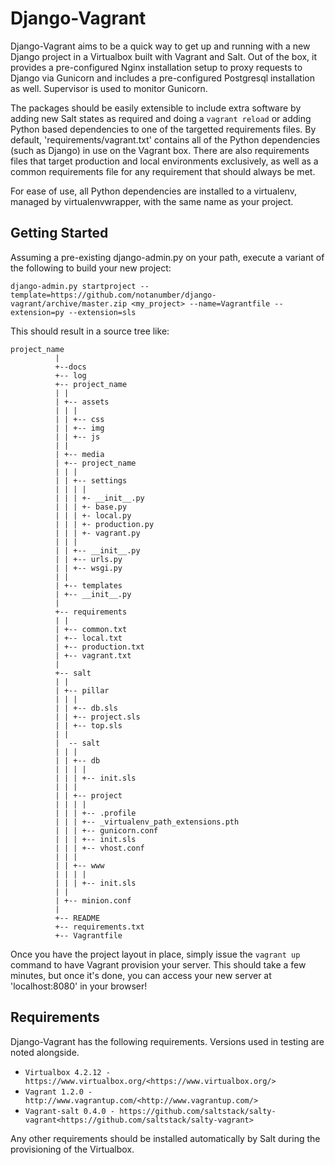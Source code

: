 Django-Vagrant
==============

Django-Vagrant aims to be a quick way to get up and running with a new Django project in a Virtualbox built with Vagrant and Salt.  Out of the box, it provides a pre-configured Nginx installation setup to proxy requests to Django via Gunicorn and includes a pre-configured Postgresql installation as well.  Supervisor is used to monitor Gunicorn.

The packages should be easily extensible to include extra software by adding new Salt states as required and doing a `vagrant reload` or adding Python based dependencies to one of the targetted requirements files.  By default, 'requirements/vagrant.txt' contains all of the Python dependencies (such as Django) in use on the Vagrant box.  There are also requirements files that target production and local environments exclusively, as well as a common requirements file for any requirement that should always be met.

For ease of use, all Python dependencies are installed to a virtualenv, managed by virtualenvwrapper, with the same name as your project.

Getting Started
---------------

Assuming a pre-existing django-admin.py on your path, execute a variant of the following to build your new project:

    django-admin.py startproject --template=https://github.com/notanumber/django-vagrant/archive/master.zip <my_project> --name=Vagrantfile --extension=py --extension=sls


This should result in a source tree like:

    project_name
              |
              +--docs
              +-- log
              +-- project_name
              | |
              | +-- assets
              | | |
              | | +-- css
              | | +-- img
              | | +-- js
              | |
              | +-- media
              | +-- project_name
              | | |
              | | +-- settings
              | | | |
              | | | +- __init__.py
              | | | +- base.py
              | | | +- local.py
              | | | +- production.py
              | | | +- vagrant.py
              | | |
              | | +-- __init__.py
              | | +-- urls.py
              | | +-- wsgi.py
              | |
              | +-- templates
              | +-- __init__.py
              |
              +-- requirements
              | |
              | +-- common.txt
              | +-- local.txt
              | +-- production.txt
              | +-- vagrant.txt
              |
              +-- salt
              | |
              | +-- pillar
              | | |
              | | +-- db.sls
              | | +-- project.sls
              | | +-- top.sls
              | |
              |  -- salt
              | | |
              | | +-- db
              | | | |
              | | | +-- init.sls  
              | | |
              | | +-- project
              | | | |
              | | | +-- .profile  
              | | | +-- _virtualenv_path_extensions.pth
              | | | +-- gunicorn.conf
              | | | +-- init.sls
              | | | +-- vhost.conf  
              | | |
              | | +-- www
              | | | |
              | | | +-- init.sls  
              | |
              | +-- minion.conf
              |
              +-- README
              +-- requirements.txt
              +-- Vagrantfile

Once you have the project layout in place, simply issue the `vagrant up` command to have Vagrant provision your server.  This should take a few minutes, but once it's done, you can access your new server at 'localhost:8080' in your browser!

Requirements
------------

Django-Vagrant has the following requirements.  Versions used in testing are noted alongside.

- `Virtualbox 4.2.12 - https://www.virtualbox.org/<https://www.virtualbox.org/>`
- `Vagrant 1.2.0 - http://www.vagrantup.com/<http://www.vagrantup.com/>`
- `Vagrant-salt 0.4.0 - https://github.com/saltstack/salty-vagrant<https://github.com/saltstack/salty-vagrant>`

Any other requirements should be installed automatically by Salt during the provisioning of the Virtualbox.
